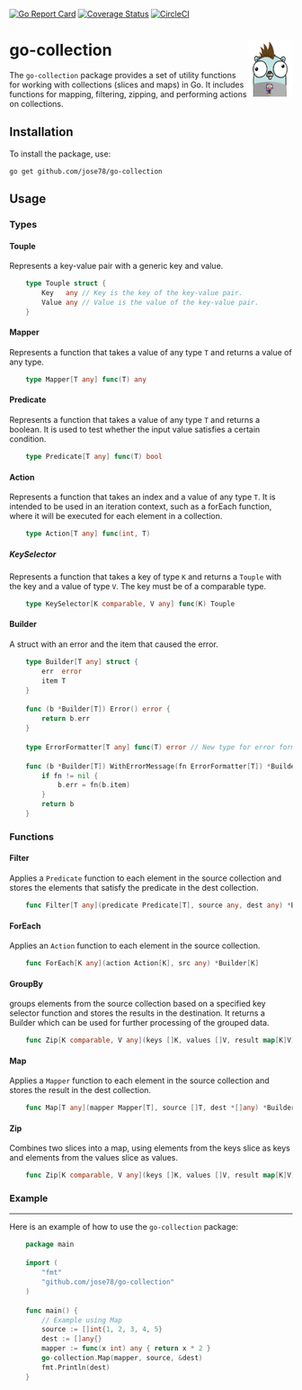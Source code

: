 [![Go Report Card](https://goreportcard.com/badge/github.com/jose78/go-collection)](https://goreportcard.com/report/github.com/jose78/go-collection)
[![Coverage Status](https://coveralls.io/repos/github/jose78/go-collection/badge.svg?branch=master)](https://coveralls.io/github/jose78/go-collection?branch=master)
[![CircleCI](https://circleci.com/gh/jose78/go-collection.svg?style=shield)](https://circleci.com/gh/jose78/go-collection)


# go-collection <img align="right" width="80" height="100" src="resources/gopher.png">




The `go-collection` package provides a set of utility functions for working with collections (slices and maps) in Go. It includes functions for mapping, filtering, zipping, and performing actions on collections.

Installation
------------

To install the package, use:

    go get github.com/jose78/go-collection

Usage
-----

### Types

#### Touple

Represents a key-value pair with a generic key and value.

```go
    type Touple struct {
        Key   any // Key is the key of the key-value pair.
        Value any // Value is the value of the key-value pair.
    }
```

#### Mapper

Represents a function that takes a value of any type `T` and returns a value of any type.

```go
    type Mapper[T any] func(T) any
```

#### Predicate

Represents a function that takes a value of any type `T` and returns a boolean. It is used to test whether the input value satisfies a certain condition.

```go
    type Predicate[T any] func(T) bool
```

#### Action

Represents a function that takes an index and a value of any type `T`. It is intended to be used in an iteration context, such as a forEach function, where it will be executed for each element in a collection.

```go
    type Action[T any] func(int, T)
```

##### KeySelector

Represents a function that takes a key of type `K` and returns a `Touple` with the key and a value of type `V`. The key must be of a comparable type.

```go
    type KeySelector[K comparable, V any] func(K) Touple
```

#### Builder

A struct with an error and the item that caused the error.

```go
    type Builder[T any] struct {
        err  error
        item T
    }
    
    func (b *Builder[T]) Error() error {
        return b.err
    }
    
    type ErrorFormatter[T any] func(T) error // New type for error formatting
    
    func (b *Builder[T]) WithErrorMessage(fn ErrorFormatter[T]) *Builder[T] {
        if fn != nil {
            b.err = fn(b.item)
        }
        return b
    }
```

### Functions


#### Filter

Applies a `Predicate` function to each element in the source collection and stores the elements that satisfy the predicate in the dest collection.

```go
    func Filter[T any](predicate Predicate[T], source any, dest any) *Builder[T]
```

#### ForEach

Applies an `Action` function to each element in the source collection.

```go
    func ForEach[K any](action Action[K], src any) *Builder[K]
```

#### GroupBy

groups elements from the source collection based on a specified key selector function and stores the results in the destination. It returns a Builder which can be used for further processing of the grouped data.

```go
    func Zip[K comparable, V any](keys []K, values []V, result map[K]V) *Builder[K]
```

#### Map

Applies a `Mapper` function to each element in the source collection and stores the result in the dest collection.

```go
    func Map[T any](mapper Mapper[T], source []T, dest *[]any) *Builder[T]
```

#### Zip

Combines two slices into a map, using elements from the keys slice as keys and elements from the values slice as values.

```go
    func Zip[K comparable, V any](keys []K, values []V, result map[K]V) *Builder[K]
```



### Example
-------

Here is an example of how to use the `go-collection` package:

```go
    package main
    
    import (
        "fmt"
        "github.com/jose78/go-collection"
    )
    
    func main() {
        // Example using Map
        source := []int{1, 2, 3, 4, 5}
        dest := []any{}
        mapper := func(x int) any { return x * 2 }
        go-collection.Map(mapper, source, &dest)
        fmt.Println(dest)
    }
```